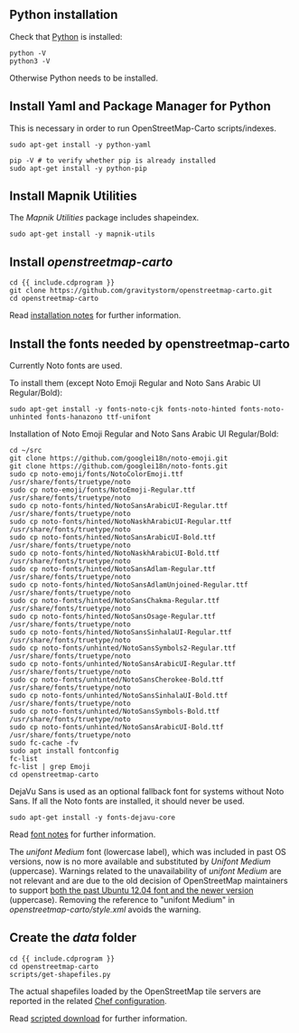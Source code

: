 ## Python installation

Check that [Python](https://www.python.org/) is installed:

    python -V
    python3 -V

Otherwise Python needs to be installed.

## Install Yaml and Package Manager for Python

This is necessary in order to run OpenStreetMap-Carto scripts/indexes.

```shell
sudo apt-get install -y python-yaml

pip -V # to verify whether pip is already installed
sudo apt-get install -y python-pip
```

## Install Mapnik Utilities

The *Mapnik Utilities* package includes shapeindex.

    sudo apt-get install -y mapnik-utils

## Install *openstreetmap-carto*

    cd {{ include.cdprogram }}
    git clone https://github.com/gravitystorm/openstreetmap-carto.git
    cd openstreetmap-carto

Read [installation notes](https://github.com/gravitystorm/openstreetmap-carto/blob/master/INSTALL.md) for further information.

## Install the fonts needed by openstreetmap-carto

Currently Noto fonts are used.

To install them (except Noto Emoji Regular and Noto Sans Arabic UI Regular/Bold):

    sudo apt-get install -y fonts-noto-cjk fonts-noto-hinted fonts-noto-unhinted fonts-hanazono ttf-unifont

Installation of Noto Emoji Regular and Noto Sans Arabic UI Regular/Bold:

```shell
cd ~/src
git clone https://github.com/googlei18n/noto-emoji.git
git clone https://github.com/googlei18n/noto-fonts.git
sudo cp noto-emoji/fonts/NotoColorEmoji.ttf /usr/share/fonts/truetype/noto
sudo cp noto-emoji/fonts/NotoEmoji-Regular.ttf /usr/share/fonts/truetype/noto
sudo cp noto-fonts/hinted/NotoSansArabicUI-Regular.ttf /usr/share/fonts/truetype/noto
sudo cp noto-fonts/hinted/NotoNaskhArabicUI-Regular.ttf /usr/share/fonts/truetype/noto
sudo cp noto-fonts/hinted/NotoSansArabicUI-Bold.ttf /usr/share/fonts/truetype/noto
sudo cp noto-fonts/hinted/NotoNaskhArabicUI-Bold.ttf /usr/share/fonts/truetype/noto
sudo cp noto-fonts/hinted/NotoSansAdlam-Regular.ttf /usr/share/fonts/truetype/noto
sudo cp noto-fonts/hinted/NotoSansAdlamUnjoined-Regular.ttf /usr/share/fonts/truetype/noto
sudo cp noto-fonts/hinted/NotoSansChakma-Regular.ttf /usr/share/fonts/truetype/noto
sudo cp noto-fonts/hinted/NotoSansOsage-Regular.ttf /usr/share/fonts/truetype/noto
sudo cp noto-fonts/hinted/NotoSansSinhalaUI-Regular.ttf /usr/share/fonts/truetype/noto
sudo cp noto-fonts/unhinted/NotoSansSymbols2-Regular.ttf /usr/share/fonts/truetype/noto
sudo cp noto-fonts/unhinted/NotoSansArabicUI-Regular.ttf /usr/share/fonts/truetype/noto
sudo cp noto-fonts/unhinted/NotoSansCherokee-Bold.ttf /usr/share/fonts/truetype/noto
sudo cp noto-fonts/unhinted/NotoSansSinhalaUI-Bold.ttf /usr/share/fonts/truetype/noto
sudo cp noto-fonts/unhinted/NotoSansSymbols-Bold.ttf /usr/share/fonts/truetype/noto
sudo cp noto-fonts/unhinted/NotoSansArabicUI-Bold.ttf /usr/share/fonts/truetype/noto
sudo fc-cache -fv
sudo apt install fontconfig
fc-list
fc-list | grep Emoji
cd openstreetmap-carto
```

DejaVu Sans is used as an optional fallback font for systems without Noto Sans. If all the Noto fonts are installed, it should never be used.

    sudo apt-get install -y fonts-dejavu-core

Read [font notes](https://github.com/gravitystorm/openstreetmap-carto/blob/master/INSTALL.md#fonts) for further information.

The *unifont Medium* font (lowercase label), which was included in past OS versions, now is no more available and substituted by *Unifont Medium* (uppercase). Warnings related to the unavailability of *unifont Medium* are not relevant and are due to the old decision of OpenStreetMap maintainers to support [both the past Ubuntu 12.04 font and the newer version](https://github.com/gravitystorm/openstreetmap-carto/pull/429) (uppercase). Removing the reference to "unifont Medium" in *openstreetmap-carto/style.xml* avoids the warning.

## Create the *data* folder

```shell
cd {{ include.cdprogram }}
cd openstreetmap-carto
scripts/get-shapefiles.py
```

The actual shapefiles loaded by the OpenStreetMap tile servers are reported in the related [Chef configuration](https://github.com/openstreetmap/chef/blob/master/roles/tile.rb#L65-L89).

Read [scripted download](https://github.com/gravitystorm/openstreetmap-carto/blob/master/INSTALL.md#scripted-download) for further information.

